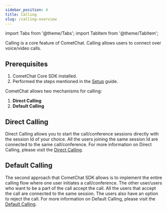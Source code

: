 ```yaml
---
sidebar_position: 4
title: Calling
slug: /calling-overview
---
```


import Tabs from '@theme/Tabs';
import TabItem from '@theme/TabItem';

Calling is a core feature of CometChat. Calling allows users to connect over voice/video calls.

## Prerequisites

1. CometChat Core SDK installed.
2. Performed the steps mentioned in the [Setup](./overview#calling-component-configuration) guide.

CometChat allows two mechanisms for calling:

1. **Direct Calling**
2. **Default Calling**

## Direct Calling

Direct Calling allows you to start the call/conference sessions directly with the session Id of your choice. All the users joining the same session Id are connected to the same call/conference.
For more information on Direct Calling, please visit the [Direct Calling](direct-call).

## Default Calling

The second approach that CometChat SDK allows is to implement the entire calling flow where one user initiates a call/conference. The other user/users who want to be a part of the call accept the call. All the users that accept the call are connected to the same session.
The users also have an option to reject the call.
For more information on Default Calling, please visit the [Default Calling](default-call).
